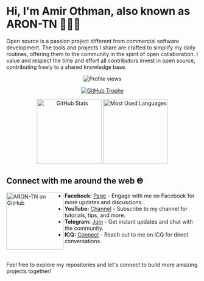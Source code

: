 # Hi, I'm Amir Othman, also known as ARON-TN 👋👨‍💻

Open source is a passion project different from commercial software development. The tools and projects I share are crafted to simplify my daily routines, offering them to the community in the spirit of open collaboration. I value and respect the time and effort all contributors invest in open source, contributing freely to a shared knowledge base.

<p align="center">
  <img src="https://komarev.com/ghpvc/?username=ARON-TN&color=green" alt="Profile views" />
</p>

<p align="center">
  <a href="https://github.com/ryo-ma/github-profile-trophy">
    <img src="https://github-profile-trophy.vercel.app/?username=ARON-TN" alt="GitHub Trophy" />
  </a>
</p>

<p align="center">
  <img height="170" src="https://github-readme-stats.vercel.app/api?username=aron-tn&theme=buefy&show_icons=true" alt="GitHub Stats" />
  <img height="170" src="https://github-readme-stats.vercel.app/api/top-langs/?username=ARON-TN&layout=compact&theme=buefy&show_icons=true&langs_count=6" alt="Most Used Languages" />
</p>

## Connect with me around the web 🌐

<a href="https://github.com/Aron-Tn/"><img align="left" width="150" height="150" src="https://png.pngtree.com/png-vector/20220916/ourmid/pngtree-business-man-coming-out-of-laptop-giving-ok-sign-png-image_6178785.png" alt="ARON-TN on GitHub"></a>

- **Facebook:** [Page](https://www.facebook.com/aron.tn/) - Engage with me on Facebook for more updates and discussions.
- **YouTube:** [Channel](https://www.youtube.com/arontnxofficial) - Subscribe to my channel for tutorials, tips, and more.
- **Telegram:** [Join](https://t.me/aron_tn) - Get instant updates and chat with the community.
- **ICQ:** [Connect](https://icq.im/aron_tn) - Reach out to me on ICQ for direct conversations.

<br clear="left"/>

Feel free to explore my repositories and let's connect to build more amazing projects together!
